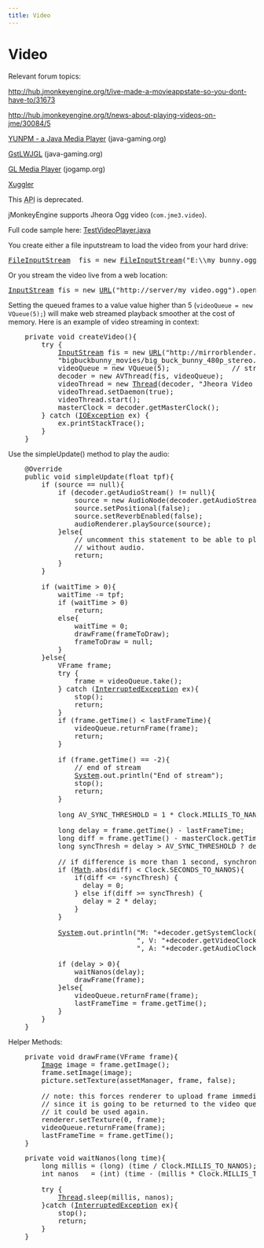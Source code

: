 ```yaml
---
title: Video
---
```

<h1 class="sectionedit1" id="video">Video</h1>
<div class="level1">

<p>
Relevant forum topics:
</p>

<p>
<a href="http://hub.jmonkeyengine.org/t/ive-made-a-movieappstate-so-you-dont-have-to/31673" class="urlextern" title="http://hub.jmonkeyengine.org/t/ive-made-a-movieappstate-so-you-dont-have-to/31673" rel="nofollow">http://hub.jmonkeyengine.org/t/ive-made-a-movieappstate-so-you-dont-have-to/31673</a>
</p>

<p>
<a href="http://hub.jmonkeyengine.org/t/news-about-playing-videos-on-jme/30084/5" class="urlextern" title="http://hub.jmonkeyengine.org/t/news-about-playing-videos-on-jme/30084/5" rel="nofollow">http://hub.jmonkeyengine.org/t/news-about-playing-videos-on-jme/30084/5</a>
</p>

<p>
<a href="http://www.java-gaming.org/topics/java-media-player/27100/view.html" class="urlextern" title="http://www.java-gaming.org/topics/java-media-player/27100/view.html" rel="nofollow">YUNPM - a Java Media Player</a> (java-gaming.org)
</p>

<p>
<a href="http://www.java-gaming.org/topics/gstlwjgl-yet-another-media-player/27146/view.html" class="urlextern" title="http://www.java-gaming.org/topics/gstlwjgl-yet-another-media-player/27146/view.html" rel="nofollow">GstLWJGL</a> (java-gaming.org)
</p>

<p>
<a href="http://jogamp.org/deployment/jogamp-next/javadoc/jogl/javadoc/com/jogamp/opengl/util/av/package-summary.html" class="urlextern" title="http://jogamp.org/deployment/jogamp-next/javadoc/jogl/javadoc/com/jogamp/opengl/util/av/package-summary.html" rel="nofollow">GL Media Player</a> (jogamp.org)
</p>

<p>
<a href="http://www.xuggle.com/xuggler" class="urlextern" title="http://www.xuggle.com/xuggler" rel="nofollow">Xuggler</a>
</p>

<p>
</p><p></p><div class="notewarning">This <abbr title="Application Programming Interface">API</abbr> is deprecated.
</div>


<p>
jMonkeyEngine supports Jheora Ogg video (<code>com.jme3.video</code>).
</p>

<p>
Full code sample here: <a href="http://code.google.com/p/jmonkeyengine/source/browse/trunk/engine/src/jheora/com/jme3/video/TestVideoPlayer.java" class="urlextern" title="http://code.google.com/p/jmonkeyengine/source/browse/trunk/engine/src/jheora/com/jme3/video/TestVideoPlayer.java" rel="nofollow">TestVideoPlayer.java</a>
</p>

<p>
You create either a file inputstream to load the video from your hard drive:
</p>
<pre class="code java"><a href="http://www.google.com/search?hl=en&amp;q=allinurl%3Adocs.oracle.com+javase+docs+api+fileinputstream"><span class="kw3">FileInputStream</span></a>  fis <span class="sy0">=</span> <span class="kw1">new</span> <a href="http://www.google.com/search?hl=en&amp;q=allinurl%3Adocs.oracle.com+javase+docs+api+fileinputstream"><span class="kw3">FileInputStream</span></a><span class="br0">(</span><span class="st0">"E:<span class="es0">\\</span>my_bunny.ogg"</span><span class="br0">)</span><span class="sy0">;</span></pre>

<p>
Or you stream the video live from a web location:
</p>
<pre class="code java"><a href="http://www.google.com/search?hl=en&amp;q=allinurl%3Adocs.oracle.com+javase+docs+api+inputstream"><span class="kw3">InputStream</span></a> fis <span class="sy0">=</span> <span class="kw1">new</span> <a href="http://www.google.com/search?hl=en&amp;q=allinurl%3Adocs.oracle.com+javase+docs+api+url"><span class="kw3">URL</span></a><span class="br0">(</span><span class="st0">"http://server/my_video.ogg"</span><span class="br0">)</span>.<span class="me1">openStream</span><span class="br0">(</span><span class="br0">)</span><span class="sy0">;</span></pre>

<p>
Setting the queued frames to a value value higher than 5 (<code>videoQueue = new VQueue(5);</code>) will make web streamed playback smoother at the cost of memory.
Here is an example of video streaming in context:
</p>
<pre class="code java">    <span class="kw1">private</span> <span class="kw4">void</span> createVideo<span class="br0">(</span><span class="br0">)</span><span class="br0">{</span>
        <span class="kw1">try</span> <span class="br0">{</span>
            <a href="http://www.google.com/search?hl=en&amp;q=allinurl%3Adocs.oracle.com+javase+docs+api+inputstream"><span class="kw3">InputStream</span></a> fis <span class="sy0">=</span> <span class="kw1">new</span> <a href="http://www.google.com/search?hl=en&amp;q=allinurl%3Adocs.oracle.com+javase+docs+api+url"><span class="kw3">URL</span></a><span class="br0">(</span><span class="st0">"http://mirrorblender.top-ix.org/peach/"</span><span class="sy0">+</span>
            <span class="st0">"bigbuckbunny_movies/big_buck_bunny_480p_stereo.ogg"</span><span class="br0">)</span>.<span class="me1">openStream</span><span class="br0">(</span><span class="br0">)</span><span class="sy0">;</span>
            videoQueue <span class="sy0">=</span> <span class="kw1">new</span> VQueue<span class="br0">(</span><span class="nu0">5</span><span class="br0">)</span><span class="sy0">;</span>               <span class="co1">// streaming quality vs memory</span>
            decoder <span class="sy0">=</span> <span class="kw1">new</span> AVThread<span class="br0">(</span>fis, videoQueue<span class="br0">)</span><span class="sy0">;</span>
            videoThread <span class="sy0">=</span> <span class="kw1">new</span> <a href="http://www.google.com/search?hl=en&amp;q=allinurl%3Adocs.oracle.com+javase+docs+api+thread"><span class="kw3">Thread</span></a><span class="br0">(</span>decoder, <span class="st0">"Jheora Video Decoder"</span><span class="br0">)</span><span class="sy0">;</span>
            videoThread.<span class="me1">setDaemon</span><span class="br0">(</span><span class="kw2">true</span><span class="br0">)</span><span class="sy0">;</span>
            videoThread.<span class="me1">start</span><span class="br0">(</span><span class="br0">)</span><span class="sy0">;</span>
            masterClock <span class="sy0">=</span> decoder.<span class="me1">getMasterClock</span><span class="br0">(</span><span class="br0">)</span><span class="sy0">;</span>
        <span class="br0">}</span> <span class="kw1">catch</span> <span class="br0">(</span><a href="http://www.google.com/search?hl=en&amp;q=allinurl%3Adocs.oracle.com+javase+docs+api+ioexception"><span class="kw3">IOException</span></a> ex<span class="br0">)</span> <span class="br0">{</span>
            ex.<span class="me1">printStackTrace</span><span class="br0">(</span><span class="br0">)</span><span class="sy0">;</span>
        <span class="br0">}</span>
    <span class="br0">}</span></pre>

<p>
Use the simpleUpdate() method to play the audio:
</p>
<pre class="code java">    @Override
    <span class="kw1">public</span> <span class="kw4">void</span> simpleUpdate<span class="br0">(</span><span class="kw4">float</span> tpf<span class="br0">)</span><span class="br0">{</span>
        <span class="kw1">if</span> <span class="br0">(</span>source <span class="sy0">==</span> <span class="kw2">null</span><span class="br0">)</span><span class="br0">{</span>
            <span class="kw1">if</span> <span class="br0">(</span>decoder.<span class="me1">getAudioStream</span><span class="br0">(</span><span class="br0">)</span> <span class="sy0">!=</span> <span class="kw2">null</span><span class="br0">)</span><span class="br0">{</span>
                source <span class="sy0">=</span> <span class="kw1">new</span> AudioNode<span class="br0">(</span>decoder.<span class="me1">getAudioStream</span><span class="br0">(</span><span class="br0">)</span>, <span class="kw2">null</span><span class="br0">)</span><span class="sy0">;</span>
                source.<span class="me1">setPositional</span><span class="br0">(</span><span class="kw2">false</span><span class="br0">)</span><span class="sy0">;</span>
                source.<span class="me1">setReverbEnabled</span><span class="br0">(</span><span class="kw2">false</span><span class="br0">)</span><span class="sy0">;</span>
                audioRenderer.<span class="me1">playSource</span><span class="br0">(</span>source<span class="br0">)</span><span class="sy0">;</span>
            <span class="br0">}</span><span class="kw1">else</span><span class="br0">{</span>
                <span class="co1">// uncomment this statement to be able to play videos</span>
                <span class="co1">// without audio.</span>
                <span class="kw1">return</span><span class="sy0">;</span>
            <span class="br0">}</span>
        <span class="br0">}</span>
 
        <span class="kw1">if</span> <span class="br0">(</span>waitTime <span class="sy0">&gt;</span> <span class="nu0">0</span><span class="br0">)</span><span class="br0">{</span>
            waitTime <span class="sy0">-=</span> tpf<span class="sy0">;</span>
            <span class="kw1">if</span> <span class="br0">(</span>waitTime <span class="sy0">&gt;</span> <span class="nu0">0</span><span class="br0">)</span>
                <span class="kw1">return</span><span class="sy0">;</span>
            <span class="kw1">else</span><span class="br0">{</span>
                waitTime <span class="sy0">=</span> <span class="nu0">0</span><span class="sy0">;</span>
                drawFrame<span class="br0">(</span>frameToDraw<span class="br0">)</span><span class="sy0">;</span>
                frameToDraw <span class="sy0">=</span> <span class="kw2">null</span><span class="sy0">;</span>
            <span class="br0">}</span>
        <span class="br0">}</span><span class="kw1">else</span><span class="br0">{</span>
            VFrame frame<span class="sy0">;</span>
            <span class="kw1">try</span> <span class="br0">{</span>
                frame <span class="sy0">=</span> videoQueue.<span class="me1">take</span><span class="br0">(</span><span class="br0">)</span><span class="sy0">;</span>
            <span class="br0">}</span> <span class="kw1">catch</span> <span class="br0">(</span><a href="http://www.google.com/search?hl=en&amp;q=allinurl%3Adocs.oracle.com+javase+docs+api+interruptedexception"><span class="kw3">InterruptedException</span></a> ex<span class="br0">)</span><span class="br0">{</span>
                stop<span class="br0">(</span><span class="br0">)</span><span class="sy0">;</span>
                <span class="kw1">return</span><span class="sy0">;</span>
            <span class="br0">}</span>
            <span class="kw1">if</span> <span class="br0">(</span>frame.<span class="me1">getTime</span><span class="br0">(</span><span class="br0">)</span> <span class="sy0">&lt;</span> lastFrameTime<span class="br0">)</span><span class="br0">{</span>
                videoQueue.<span class="me1">returnFrame</span><span class="br0">(</span>frame<span class="br0">)</span><span class="sy0">;</span>
                <span class="kw1">return</span><span class="sy0">;</span>
            <span class="br0">}</span>
 
            <span class="kw1">if</span> <span class="br0">(</span>frame.<span class="me1">getTime</span><span class="br0">(</span><span class="br0">)</span> <span class="sy0">==</span> <span class="sy0">-</span><span class="nu0">2</span><span class="br0">)</span><span class="br0">{</span>
                <span class="co1">// end of stream</span>
                <a href="http://www.google.com/search?hl=en&amp;q=allinurl%3Adocs.oracle.com+javase+docs+api+system"><span class="kw3">System</span></a>.<span class="me1">out</span>.<span class="me1">println</span><span class="br0">(</span><span class="st0">"End of stream"</span><span class="br0">)</span><span class="sy0">;</span>
                stop<span class="br0">(</span><span class="br0">)</span><span class="sy0">;</span>
                <span class="kw1">return</span><span class="sy0">;</span>
            <span class="br0">}</span>
 
            <span class="kw4">long</span> AV_SYNC_THRESHOLD <span class="sy0">=</span> <span class="nu0">1</span> <span class="sy0">*</span> Clock.<span class="me1">MILLIS_TO_NANOS</span><span class="sy0">;</span>
 
            <span class="kw4">long</span> delay <span class="sy0">=</span> frame.<span class="me1">getTime</span><span class="br0">(</span><span class="br0">)</span> <span class="sy0">-</span> lastFrameTime<span class="sy0">;</span>
            <span class="kw4">long</span> diff <span class="sy0">=</span> frame.<span class="me1">getTime</span><span class="br0">(</span><span class="br0">)</span> <span class="sy0">-</span> masterClock.<span class="me1">getTime</span><span class="br0">(</span><span class="br0">)</span><span class="sy0">;</span>
            <span class="kw4">long</span> syncThresh <span class="sy0">=</span> delay <span class="sy0">&gt;</span> AV_SYNC_THRESHOLD <span class="sy0">?</span> delay <span class="sy0">:</span> AV_SYNC_THRESHOLD<span class="sy0">;</span>
 
            <span class="co1">// if difference is more than 1 second, synchronize.</span>
            <span class="kw1">if</span> <span class="br0">(</span><a href="http://www.google.com/search?hl=en&amp;q=allinurl%3Adocs.oracle.com+javase+docs+api+math"><span class="kw3">Math</span></a>.<span class="me1">abs</span><span class="br0">(</span>diff<span class="br0">)</span> <span class="sy0">&lt;</span> Clock.<span class="me1">SECONDS_TO_NANOS</span><span class="br0">)</span><span class="br0">{</span>
                <span class="kw1">if</span><span class="br0">(</span>diff <span class="sy0">&lt;=</span> <span class="sy0">-</span>syncThresh<span class="br0">)</span> <span class="br0">{</span>
                  delay <span class="sy0">=</span> <span class="nu0">0</span><span class="sy0">;</span>
                <span class="br0">}</span> <span class="kw1">else</span> <span class="kw1">if</span><span class="br0">(</span>diff <span class="sy0">&gt;=</span> syncThresh<span class="br0">)</span> <span class="br0">{</span>
                  delay <span class="sy0">=</span> <span class="nu0">2</span> <span class="sy0">*</span> delay<span class="sy0">;</span>
                <span class="br0">}</span>
            <span class="br0">}</span>
 
            <a href="http://www.google.com/search?hl=en&amp;q=allinurl%3Adocs.oracle.com+javase+docs+api+system"><span class="kw3">System</span></a>.<span class="me1">out</span>.<span class="me1">println</span><span class="br0">(</span><span class="st0">"M: "</span><span class="sy0">+</span>decoder.<span class="me1">getSystemClock</span><span class="br0">(</span><span class="br0">)</span>.<span class="me1">getTimeSeconds</span><span class="br0">(</span><span class="br0">)</span><span class="sy0">+</span>
                               <span class="st0">", V: "</span><span class="sy0">+</span>decoder.<span class="me1">getVideoClock</span><span class="br0">(</span><span class="br0">)</span>.<span class="me1">getTimeSeconds</span><span class="br0">(</span><span class="br0">)</span><span class="sy0">+</span>
                               <span class="st0">", A: "</span><span class="sy0">+</span>decoder.<span class="me1">getAudioClock</span><span class="br0">(</span><span class="br0">)</span>.<span class="me1">getTimeSeconds</span><span class="br0">(</span><span class="br0">)</span><span class="br0">)</span><span class="sy0">;</span>
 
            <span class="kw1">if</span> <span class="br0">(</span>delay <span class="sy0">&gt;</span> <span class="nu0">0</span><span class="br0">)</span><span class="br0">{</span>
                waitNanos<span class="br0">(</span>delay<span class="br0">)</span><span class="sy0">;</span>
                drawFrame<span class="br0">(</span>frame<span class="br0">)</span><span class="sy0">;</span>
            <span class="br0">}</span><span class="kw1">else</span><span class="br0">{</span>
                videoQueue.<span class="me1">returnFrame</span><span class="br0">(</span>frame<span class="br0">)</span><span class="sy0">;</span>
                lastFrameTime <span class="sy0">=</span> frame.<span class="me1">getTime</span><span class="br0">(</span><span class="br0">)</span><span class="sy0">;</span>
            <span class="br0">}</span>
        <span class="br0">}</span>
    <span class="br0">}</span></pre>

<p>
Helper Methods:
</p>
<pre class="code java">    <span class="kw1">private</span> <span class="kw4">void</span> drawFrame<span class="br0">(</span>VFrame frame<span class="br0">)</span><span class="br0">{</span>
        <a href="http://www.google.com/search?hl=en&amp;q=allinurl%3Adocs.oracle.com+javase+docs+api+image"><span class="kw3">Image</span></a> image <span class="sy0">=</span> frame.<span class="me1">getImage</span><span class="br0">(</span><span class="br0">)</span><span class="sy0">;</span>
        frame.<span class="me1">setImage</span><span class="br0">(</span>image<span class="br0">)</span><span class="sy0">;</span>
        picture.<span class="me1">setTexture</span><span class="br0">(</span>assetManager, frame, <span class="kw2">false</span><span class="br0">)</span><span class="sy0">;</span>
 
        <span class="co1">// note: this forces renderer to upload frame immediately,</span>
        <span class="co1">// since it is going to be returned to the video queue pool</span>
        <span class="co1">// it could be used again.</span>
        renderer.<span class="me1">setTexture</span><span class="br0">(</span><span class="nu0">0</span>, frame<span class="br0">)</span><span class="sy0">;</span>
        videoQueue.<span class="me1">returnFrame</span><span class="br0">(</span>frame<span class="br0">)</span><span class="sy0">;</span>
        lastFrameTime <span class="sy0">=</span> frame.<span class="me1">getTime</span><span class="br0">(</span><span class="br0">)</span><span class="sy0">;</span>
    <span class="br0">}</span></pre>
<pre class="code java">    <span class="kw1">private</span> <span class="kw4">void</span> waitNanos<span class="br0">(</span><span class="kw4">long</span> time<span class="br0">)</span><span class="br0">{</span>
        <span class="kw4">long</span> millis <span class="sy0">=</span> <span class="br0">(</span><span class="kw4">long</span><span class="br0">)</span> <span class="br0">(</span>time <span class="sy0">/</span> Clock.<span class="me1">MILLIS_TO_NANOS</span><span class="br0">)</span><span class="sy0">;</span>
        <span class="kw4">int</span> nanos   <span class="sy0">=</span> <span class="br0">(</span><span class="kw4">int</span><span class="br0">)</span> <span class="br0">(</span>time <span class="sy0">-</span> <span class="br0">(</span>millis <span class="sy0">*</span> Clock.<span class="me1">MILLIS_TO_NANOS</span><span class="br0">)</span><span class="br0">)</span><span class="sy0">;</span>
 
        <span class="kw1">try</span> <span class="br0">{</span>
            <a href="http://www.google.com/search?hl=en&amp;q=allinurl%3Adocs.oracle.com+javase+docs+api+thread"><span class="kw3">Thread</span></a>.<span class="me1">sleep</span><span class="br0">(</span>millis, nanos<span class="br0">)</span><span class="sy0">;</span>
        <span class="br0">}</span><span class="kw1">catch</span> <span class="br0">(</span><a href="http://www.google.com/search?hl=en&amp;q=allinurl%3Adocs.oracle.com+javase+docs+api+interruptedexception"><span class="kw3">InterruptedException</span></a> ex<span class="br0">)</span><span class="br0">{</span>
            stop<span class="br0">(</span><span class="br0">)</span><span class="sy0">;</span>
            <span class="kw1">return</span><span class="sy0">;</span>
        <span class="br0">}</span>
    <span class="br0">}</span></pre>

</div>
